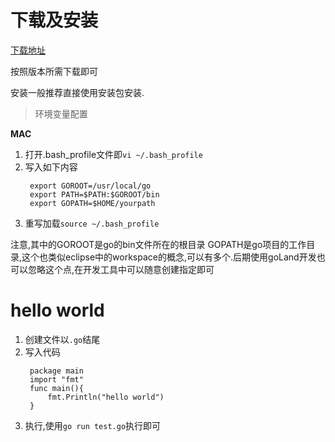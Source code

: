 # 下载及安装

[下载地址](https://golang.google.cn/dl/)

按照版本所需下载即可


安装一般推荐直接使用安装包安装.

> 环境变量配置

**MAC**

1. 打开.bash_profile文件即`vi ~/.bash_profile`
2. 写入如下内容
   ```
    export GOROOT=/usr/local/go
    export PATH=$PATH:$GOROOT/bin
    export GOPATH=$HOME/yourpath
   ```
3. 重写加载`source ~/.bash_profile`

注意,其中的GOROOT是go的bin文件所在的根目录
GOPATH是go项目的工作目录,这个也类似eclipse中的workspace的概念,可以有多个.后期使用goLand开发也可以忽略这个点,在开发工具中可以随意创建指定即可


# hello world

1. 创建文件以`.go`结尾
2. 写入代码
   ```
    package main
    import "fmt"
    func main(){
        fmt.Println("hello world")
    }
   ```
3. 执行,使用`go run test.go`执行即可

